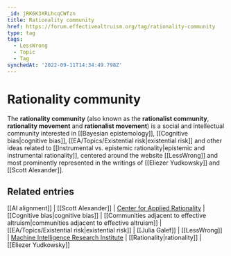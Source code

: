 ```yaml
---
_id: jRK6K3XRLhcqCWfzn
title: Rationality community
href: https://forum.effectivealtruism.org/tag/rationality-community
type: tag
tags:
  - LessWrong
  - Topic
  - Tag
synchedAt: '2022-09-11T14:34:49.798Z'
---
```

# Rationality community

The **rationality community** (also known as the **rationalist community**, **rationality movement** and **rationalist movement**) is a social and intellectual community interested in [[Bayesian epistemology]], [[Cognitive bias|cognitive bias]], [[EA/Topics/Existential risk|existential risk]] and other ideas related to [[Instrumental vs. epistemic rationality|epistemic and instrumental rationality]], centered around the website [[LessWrong]] and most prominently represented in the writings of [[Eliezer Yudkowsky]] and [[Scott Alexander]].

Related entries
---------------

[[AI alignment]] | [[Scott Alexander]] | [Center for Applied Rationality](/tag/center-for-applied-rationality) | [[Cognitive bias|cognitive bias]] | [[Communities adjacent to effective altruism|communities adjacent to effective altruism]] | [[EA/Topics/Existential risk|existential risk]] | [[Julia Galef]] | [[LessWrong]] | [Machine Intelligence Research Institute](/tag/machine-intelligence-research-institute) | [[Rationality|rationality]] | [[Eliezer Yudkowsky]]